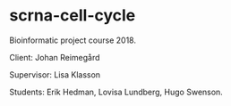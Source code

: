 # scrna-cell-cycle
Bioinformatic project course 2018.

Client: Johan Reimegård

Supervisor: Lisa Klasson

Students: Erik Hedman, Lovisa Lundberg, Hugo Swenson.


